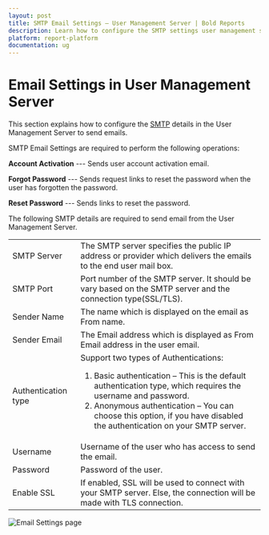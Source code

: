 ```yaml
---
layout: post
title: SMTP Email Settings – User Management Server | Bold Reports
description: Learn how to configure the SMTP settings user management server to send emails for account activation, forgot or reset password.
platform: report-platform
documentation: ug
---
```


# Email Settings in User Management Server

This section explains how to configure the [SMTP](https://en.wikipedia.org/wiki/Simple_Mail_Transfer_Protocol) details in the User Management Server to send emails.

SMTP Email Settings are required to perform the following operations:

**Account Activation** --- Sends user account activation email.

**Forgot Password** --- Sends request links to reset the password when the user has forgotten the password.

**Reset Password** --- Sends links to reset the password.

The following SMTP details are required to send email from the User Management Server.

<table>
<tr>
    <td>SMTP Server</td>
    <td>The SMTP server specifies the public IP address or provider which delivers the emails to the end user mail box. </td>
</tr>
<tr>
    <td>SMTP Port</td>
    <td>Port number of the SMTP server. It should be vary based on the SMTP server and the connection type(SSL/TLS).</td>
</tr>
<tr>
    <td>Sender Name</td>
    <td>The name which is displayed on the email as From name.</td>
</tr>
<tr>
    <td>Sender Email</td>
    <td>The Email address which is displayed as From Email address in the user email.</td>
</tr>
<tr>
<td>Authentication type</td>
<td>
Support two types of Authentications:

1. Basic authentication – This is the default authentication type, which requires the username and password.
2. Anonymous authentication – You can choose this option, if you have disabled the authentication on your SMTP server.
</td>
</tr>
<tr>
    <td>Username</td>
    <td>Username of the user who has access to send the email.</td>
</tr>
<tr>
    <td>Password</td>
    <td>Password of the user.</td>
</tr>
<tr>
    <td>Enable SSL</td>
    <td>If enabled, SSL will be used to connect with your SMTP server. Else, the connection will be made with TLS connection.</td>
</tr>
</table>

![Email Settings page](/static/assets/on-premise/images/tenant-management/site-management/email-settings-page.png)
